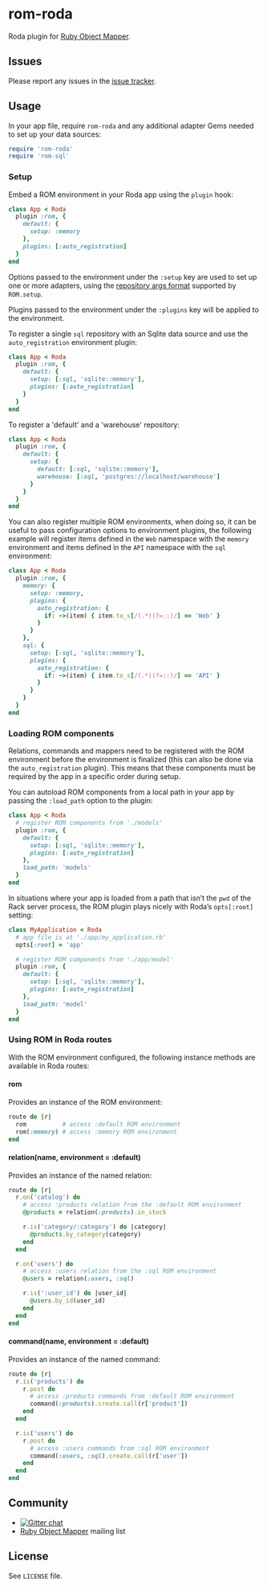 # rom-roda

Roda plugin for [Ruby Object Mapper](https://github.com/rom-rb/rom).

## Issues

Please report any issues in the [issue tracker](https://github.com/rom-rb/rom-roda/issues/new).

## Usage

In your app file, require `rom-roda` and any additional adapter Gems needed to set up your data sources:

```ruby
require 'rom-roda'
require 'rom-sql'
```

### Setup

Embed a ROM environment in your Roda app using the `plugin` hook:

```ruby
class App < Roda
  plugin :rom, {
    default: {
      setup: :memory
    },
    plugins: [:auto_registration]
  }
end
```

Options passed to the environment under the `:setup` key are used to set up one or more adapters, using the [repository args format](http://www.rubydoc.info/gems/rom/ROM/Global#setup-instance_method) supported by `ROM.setup`.

Plugins passed to the environment under the `:plugins` key will be applied to the environment. 

To register a single `sql` repository with an Sqlite data source and use the `auto_registration` environment plugin:

```ruby
class App < Roda
  plugin :rom, {
    default: {
      setup: [:sql, 'sqlite::memory'],
      plugins: [:auto_registration]
    }
  }
end
```

To register a 'default' and a 'warehouse' repository:

```ruby
class App < Roda
  plugin :rom, {
    default: {
      setup: {
        default: [:sql, 'sqlite::memory'],
        warehouse: [:sql, 'postgres://localhost/warehouse']
      }
    }
  }
end
```

You can also register multiple ROM environments, when doing so, it can be useful to pass configuration options to environment plugins, the following example will register items defined in the `Web` namespace with the `memory` environment and items defined in the `API` namespace with the `sql` environment:

```ruby
class App < Roda
  plugin :rom, {
    memory: {
      setup: :memory,
      plugins: {
        auto_registration: {
          if: ->(item) { item.to_s[/(.*)(?=::)/] == 'Web' }
        }
      }
    },
    sql: {
      setup: [:sql, 'sqlite::memory'],
      plugins: {
        auto_registration: {
          if: ->(item) { item.to_s[/(.*)(?=::)/] == 'API' }
        }
      }
    }
  }
end
```

### Loading ROM components

Relations, commands and mappers need to be registered with the ROM environment before the environment is finalized (this can also be done via the `auto_registration` plugin). This means that these components must be required by the app in a specific order during setup.

You can autoload ROM components from a local path in your app by passing the `:load_path` option to the plugin:

```ruby
class App < Roda
  # register ROM components from './models'
  plugin :rom, {
    default: {
      setup: [:sql, 'sqlite::memory'],
      plugins: [:auto_registration]
    },
    load_path: 'models'
  }
end
```

In situations where your app is loaded from a path that isn’t the `pwd` of the Rack server process, the ROM plugin plays nicely with Roda’s `opts[:root]` setting:

```ruby
class MyApplication < Roda
  # app file is at './app/my_application.rb'
  opts[:root] = 'app'

  # register ROM components from './app/model'
  plugin :rom, {
    default: {
      setup: [:sql, 'sqlite::memory'],
      plugins: [:auto_registration]
    },
    load_path: 'model'
  }
end
```

### Using ROM in Roda routes

With the ROM environment configured, the following instance methods are available in Roda routes:

#### rom

Provides an instance of the ROM environment:

```ruby
route do |r|
  rom          # access :default ROM environment
  rom(:memory) # access :memory ROM environment
end
```

#### relation(name, environment = :default)

Provides an instance of the named relation:

```ruby
route do |r|
  r.on('catalog') do
    # access :products relation from the :default ROM environment
    @products = relation(:products).in_stock

    r.is('category/:category') do |category|
      @products.by_category(category)
    end
  end

  r.on('users') do
    # access :users relation from the :sql ROM environment
    @users = relation(:users, :sql)

    r.is(':user_id') do |user_id|
      @users.by_id(user_id)
    end
  end
end
```

#### command(name, environment = :default)

Provides an instance of the named command:

```ruby
route do |r|
  r.is('products') do
    r.post do
      # access :products commands from :default ROM environment
      command(:products).create.call(r['product'])
    end
  end

  r.is('users') do
    r.post do
      # access :users commands from :sql ROM environment
      command(:users, :sql).create.call(r['user'])
    end
  end
end
```

## Community

* [![Gitter chat](https://badges.gitter.im/rom-rb/chat.png)](https://gitter.im/rom-rb/chat)
* [Ruby Object Mapper](https://groups.google.com/forum/#!forum/rom-rb) mailing list

## License

See `LICENSE` file.
